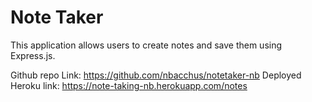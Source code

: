 # Note Taker 

This application allows users to create notes and save them using Express.js.

Github repo Link: https://github.com/nbacchus/notetaker-nb
Deployed Heroku link: https://note-taking-nb.herokuapp.com/notes